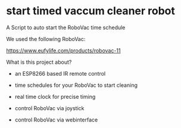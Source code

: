 # start timed vaccum cleaner robot
A Script to auto start the RoboVac time schedule

We used the following RoboVac:

https://www.eufylife.com/products/robovac-11

What is this project about?
  - an ESP8266 based IR remote control 
  - time schedules for your RoboVac to start cleaning
  - real time clock for precise timing
  
  - control RoboVac via joystick
  - control RoboVac via webinterface

